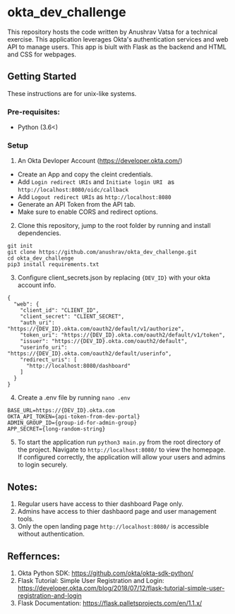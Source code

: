# okta_dev_challenge
This repository hosts the code written by Anushrav Vatsa for a technical exercise. 
This application leverages Okta's authentication services and web API to manage users.
This app is biult with Flask as the backend and HTML and CSS for webpages.

## Getting Started

These instructions are for unix-like systems. 

### Pre-requisites:
- Python (3.6<)


### Setup 
1. An Okta Devloper Account (https://developer.okta.com/)
  - Create an App and copy the cleint credentials.  
  - Add `Login redirect URIs` and `Initiate login URI ` as `http://localhost:8080/oidc/callback`
  - Add `Logout redirect URIs` as `http://localhost:8080`
  - Generate an API Token from the API tab. 
  - Make sure to enable CORS and redirect options.

2. Clone this repository, jump to the root folder by running and install dependencies.
```
git init
git clone https://github.com/anushrav/okta_dev_challenge.git
cd okta_dev_challenge
pip3 install requirements.txt

```
3. Configure client_secrets.json by replacing `{DEV_ID}` with your okta account info.

```
{
  "web": {
    "client_id": "CLIENT_ID",
    "client_secret": "CLIENT_SECRET",
    "auth_uri": "https://{DEV_ID}.okta.com/oauth2/default/v1/authorize",
    "token_uri": "https://{DEV_ID}.okta.com/oauth2/default/v1/token",
    "issuer": "https://{DEV_ID}.okta.com/oauth2/default",
    "userinfo_uri": "https://{DEV_ID}.okta.com/oauth2/default/userinfo",
    "redirect_uris": [
      "http://localhost:8080/dashboard"
    ]
  }
}
```
4. Create a .env file by running `nano .env`

```
BASE_URL=https://{DEV_ID}.okta.com
OKTA_API_TOKEN={api-token-from-dev-portal}
ADMIN_GROUP_ID={group-id-for-admin-group}
APP_SECRET={long-random-string}
```

5. To start the application run `python3 main.py` from the root directory of the project. 
   Navigate to `http://localhost:8080/` to view the homepage. If configured correctly, 
   the application will allow your users and admins to login securely. 
   
   
## Notes:
1. Regular users have access to thier dashboard Page only.
2. Admins have access to thier dashbaord page and user management tools.
3. Only the open landing page `http://localhost:8080/` is accessible without authentication.


## Reffernces:
1. Okta Python SDK: https://github.com/okta/okta-sdk-python/
2. Flask Tutorial: Simple User Registration and Login: https://developer.okta.com/blog/2018/07/12/flask-tutorial-simple-user-registration-and-login
3. Flask Documentation: https://flask.palletsprojects.com/en/1.1.x/
   


